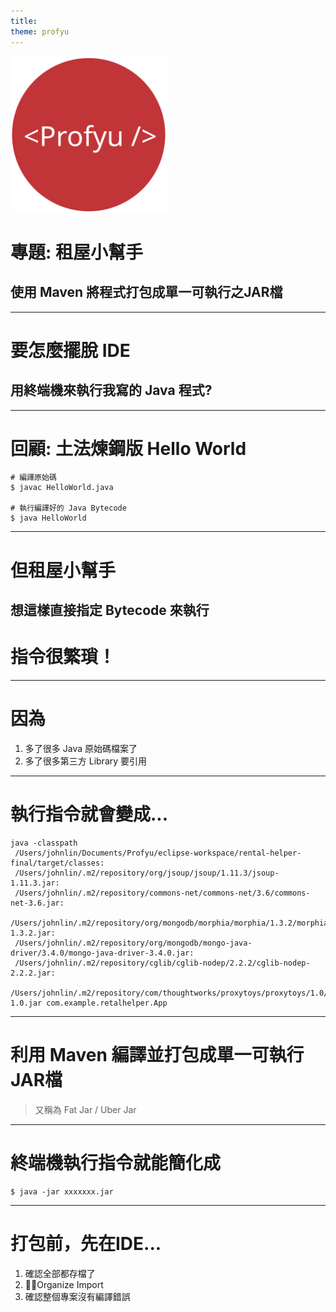 ```yaml
---
title:  
theme: profyu
---
```


<!-- .slide: data-background="assets/background.png" -->
<img style='border:none;background:none;box-shadow:none;' src='assets/logo.svg' width="250"/>

# 專題: 租屋小幫手
## 使用 Maven 將程式打包成單一可執行之JAR檔

---

# 要怎麼擺脫 IDE 
## 用終端機來執行我寫的 Java 程式?

---

# 回顧: 土法煉鋼版 Hello World

```
# 編譯原始碼
$ javac HelloWorld.java

# 執行編譯好的 Java Bytecode
$ java HelloWorld
```

---

# 但租屋小幫手
## 想這樣直接指定 Bytecode 來執行
# 指令很繁瑣！

---

# 因為

1. 多了很多 Java 原始碼檔案了
2. 多了很多第三方 Library 要引用


---

# 執行指令就會變成...

```
java -classpath
 /Users/johnlin/Documents/Profyu/eclipse-workspace/rental-helper-final/target/classes:
 /Users/johnlin/.m2/repository/org/jsoup/jsoup/1.11.3/jsoup-1.11.3.jar:
 /Users/johnlin/.m2/repository/commons-net/commons-net/3.6/commons-net-3.6.jar:
 /Users/johnlin/.m2/repository/org/mongodb/morphia/morphia/1.3.2/morphia-1.3.2.jar:
 /Users/johnlin/.m2/repository/org/mongodb/mongo-java-driver/3.4.0/mongo-java-driver-3.4.0.jar:
 /Users/johnlin/.m2/repository/cglib/cglib-nodep/2.2.2/cglib-nodep-2.2.2.jar:
 /Users/johnlin/.m2/repository/com/thoughtworks/proxytoys/proxytoys/1.0/proxytoys-1.0.jar com.example.retalhelper.App
```

---

# 利用 Maven 編譯並打包成單一可執行JAR檔

> 又稱為 Fat Jar / Uber Jar

---

# 終端機執行指令就能簡化成

```
$ java -jar xxxxxxx.jar
```

---

# 打包前，先在IDE...

1. 確認全部都存檔了
2. Organize Import
3. 確認整個專案沒有編譯錯誤


